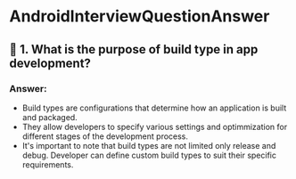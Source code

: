 # AndroidInterviewQuestionAnswer

<div data-v-5e9078c0="" class="unit"><div><h2>🔹 1. What is the purpose of build type in app development?</h2></div> <div><h3>Answer:</h3> <div class="answer"><div><div><div class="AnswerBody">

- Build types are configurations that determine how an application is built and packaged.
- They allow developers to specify various settings and optimmization for different stages of the development process.
- It's important to note that build types are not limited only release and debug. Developer can define custom build types to suit their specific requirements.
